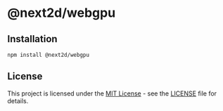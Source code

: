 @next2d/webgpu
==============

## Installation

```
npm install @next2d/webgpu
```

## License
This project is licensed under the [MIT License](https://opensource.org/licenses/MIT) - see the [LICENSE](LICENSE) file for details.